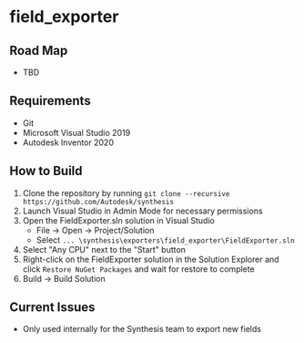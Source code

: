 # field_exporter

## Road Map
* TBD

## Requirements
* Git
* Microsoft Visual Studio 2019
* Autodesk Inventor 2020

## How to Build
1) Clone the repository by running `git clone --recursive https://github.com/Autodesk/synthesis`
2) Launch Visual Studio in Admin Mode for necessary permissions
3) Open the FieldExporter.sln solution in Visual Studio
   - File -> Open -> Project/Solution
   - Select `... \synthesis\exporters\field_exporter\FieldExporter.sln`
4) Select "Any CPU" next to the "Start" button
5) Right-click on the FieldExporter solution in the Solution Explorer and click `Restore NuGet Packages` and wait for restore to complete
6) Build -> Build Solution

## Current Issues
* Only used internally for the Synthesis team to export new fields
